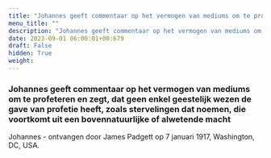 ```yaml
---
title: "Johannes geeft commentaar op het vermogen van mediums om te profeteren en zegt, dat geen enkel geestelijk wezen de gave van profetie heeft, zoals stervelingen dat noemen, die voortkomt uit een bovennatuurlijke of alwetende macht"
menu_title: ""
description: "Johannes geeft commentaar op het vermogen van mediums om te profeteren en zegt, dat geen enkel geestelijk wezen de gave van profetie heeft, zoals stervelingen dat noemen, die voortkomt uit een bovennatuurlijke of alwetende macht"
date: 2023-09-01 06:00:01+00:679
draft: False
hidden: True
weight:
---
```

### Johannes geeft commentaar op het vermogen van mediums om te profeteren en zegt, dat geen enkel geestelijk wezen de gave van profetie heeft, zoals stervelingen dat noemen, die voortkomt uit een bovennatuurlijke of alwetende macht

Johannes - ontvangen door James Padgett op 7 januari 1917, Washington, DC, USA.
